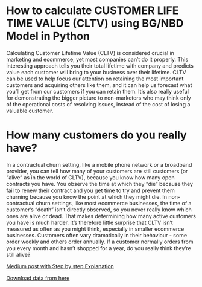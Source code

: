 # How to calculate CUSTOMER LIFE TIME VALUE (CLTV) using BG/NBD  Model in Python

Calculating Customer Lifetime Value (CLTV) is considered crucial in marketing and ecommerce, yet most companies can’t do it properly. This interesting approach tells you their total lifetime with company and predicts value each customer will bring to your business over their lifetime.
CLTV can be used to help focus our attention on retaining the most important customers and acquiring others like them, and it can help us forecast what you’ll get from our customers if you can retain them. It’s also really useful for demonstrating the bigger picture to non-marketers who may think only of the operational costs of resolving issues, instead of the cost of losing a valuable customer.

# How many customers do you really have?
In a contractual churn setting, like a mobile phone network or a broadband provider, you can tell how many of your customers are still customers (or “alive” as in the world of CLTV), because you know how many open contracts you have. You observe the time at which they “die” because they fail to renew their contract and you get time to try and prevent them churning because you know the point at which they might die.
In non-contractual churn settings, like most ecommerce businesses, the time of a customer’s “death” isn’t directly observed, so you never really know which ones are alive or dead. That makes determining how many active customers you have is much harder. It’s therefore little surprise that CLTV isn’t measured as often as you might think, especially in smaller ecommerce businesses.
Customers often vary dramatically in their behaviour - some order weekly and others order annually.  If a customer normally orders from you every month and hasn’t shopped for a year, do you really think they’re still alive?

[Medium post with Step by step Explanation](https://medium.com/@shahadmohammed111111/how-to-calculate-customer-lifetime-value-cltv-using-bg-nbd-model-in-python-f2ac2a23b1c1)

[Download data from here](https://www.kaggle.com/datasets/carrie1/ecommerce-data)
